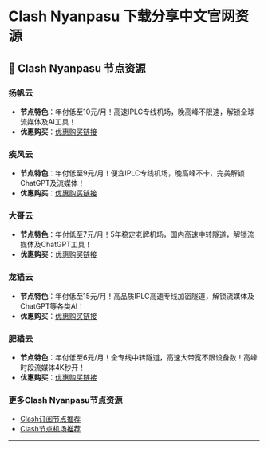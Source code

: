 # Clash Nyanpasu 下载分享中文官网资源



## :memo: Clash Nyanpasu 节点资源

### 扬帆云
- **节点特色**：年付低至10元/月！高速IPLC专线机场，晚高峰不限速，解锁全球流媒体及AI工具！
- **优惠购买**：[优惠购买链接](https://clashsir-github.affout.com/yangfanyun/)

### 疾风云
- **节点特色**：年付低至9元/月！便宜IPLC专线机场，晚高峰不卡，完美解锁ChatGPT及流媒体！
- **优惠购买**：[优惠购买链接](https://clashsir-github.affout.com/jfcloud/)

### 大哥云
- **节点特色**：年付低至7元/月！5年稳定老牌机场，国内高速中转隧道，解锁流媒体及ChatGPT工具！
- **优惠购买**：[优惠购买链接](https://clashsir-github.affout.com/dageyun/)

### 龙猫云
- **节点特色**：年付低至15元/月！高品质IPLC高速专线加密隧道，解锁流媒体及ChatGPT等各类AI！
- **优惠购买**：[优惠购买链接](https://clashsir-github.affout.com/totorocloud/)

### 肥猫云
- **节点特色**：年付低至6元/月！全专线中转隧道，高速大带宽不限设备数！高峰时段流媒体4K秒开！
- **优惠购买**：[优惠购买链接](https://clashsir-github.affout.com/fatcatcloud/)

### 更多Clash Nyanpasu节点资源

- [Clash订阅节点推荐](https://github.com/clashsir/ClashNode)
- [Clash节点机场推荐](https://clashsir.com/node/)

---
